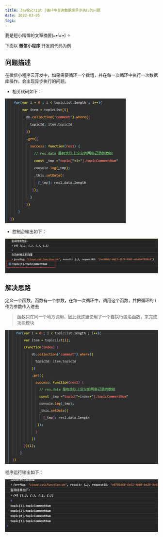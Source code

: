 ```yaml
---
title: JavaScript |循环中查询数据库异步执行的问题
date: 2022-03-05
tags:
---
```


我是短小精悍的文章摘要(๑•̀ㅂ•́) ✧

<!-- more -->

下面以 **微信小程序** 开发的代码为例



## 问题描述

在微信小程序云开发中，如果需要循环一个数组，并在每一次循环中执行一次数据库操作，会出现异步执行的问题。

- 相关代码如下：

![img](../assets/JavaScript-循环中查询数据库异步执行的问题/图片.png)

- 控制台输出如下：

![img](../assets/JavaScript-循环中查询数据库异步执行的问题/QQ图片20220305183209.png)



## 解决思路

定义一个函数，函数有一个参数，在每一次循环中，调用这个函数，并把循环的 i 作为参数传入进去

> 函数只在同一个地方调用，因此我这里使用了一个自执行匿名函数，来完成功能模块

![img](../assets/JavaScript-循环中查询数据库异步执行的问题/图片-1.png)

程序运行输出如下：

![img](../assets/JavaScript-循环中查询数据库异步执行的问题/图片-2.png)

